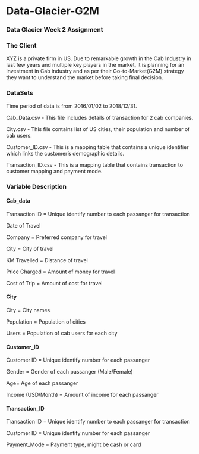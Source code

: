 # Data-Glacier-G2M
### Data Glacier Week 2 Assignment

### The Client

XYZ is a private firm in US. Due to remarkable growth in the Cab Industry in last few years and multiple key players in the market, it is planning for an investment in Cab industry and as per their Go-to-Market(G2M) strategy they want to understand the market before taking final decision.

### DataSets

Time period of data is from 2016/01/02 to 2018/12/31.

Cab_Data.csv - This file includes details of transaction for 2 cab companies.

City.csv - This file contains list of US cities, their population and number of cab users.

Customer_ID.csv - This is a mapping table that contains a unique identifier which links the customer’s demographic details.

Transaction_ID.csv - This is a mapping table that contains transaction to customer mapping and payment mode.

### Variable Description

#### Cab_data

Transaction ID = Unique identify number to each passanger for transaction

Date of Travel

Company = Preferred company for travel

City = City of travel

KM Travelled = Distance of travel

Price Charged = Amount of money for travel

Cost of Trip = Amount of cost for travel

#### City

City = City names

Population = Population of cities

Users = Population of cab users for each city

#### Customer_ID

Customer ID = Unique identify number for each passanger

Gender = Gender of each passanger (Male/Female)

Age= Age of each passanger

Income (USD/Month) = Amount of income for each passanger

#### Transaction_ID

Transaction ID = Unique identify number to each passanger for transaction

Customer ID = Unique identify number for each passanger

Payment_Mode = Payment type, might be cash or card

